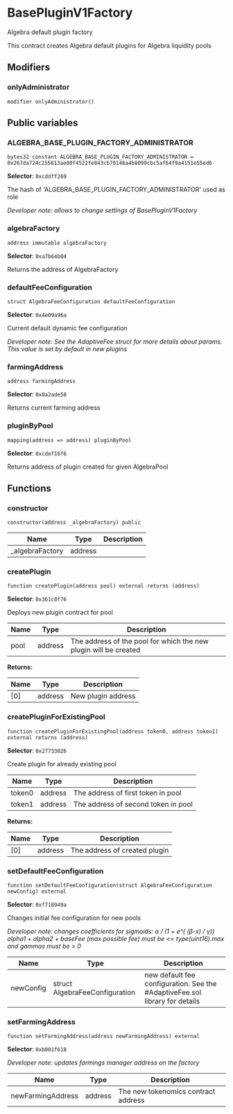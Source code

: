 

# BasePluginV1Factory


Algebra default plugin factory

This contract creates Algebra default plugins for Algebra liquidity pools

## Modifiers
### onlyAdministrator

```solidity
modifier onlyAdministrator()
```




## Public variables
### ALGEBRA_BASE_PLUGIN_FACTORY_ADMINISTRATOR
```solidity
bytes32 constant ALGEBRA_BASE_PLUGIN_FACTORY_ADMINISTRATOR = 0x267da724c255813ae00f4522fe843cb70148a4b8099cbc5af64f9a4151e55ed6
```
**Selector**: `0xcddff269`

The hash of &#x27;ALGEBRA_BASE_PLUGIN_FACTORY_ADMINISTRATOR&#x27; used as role

*Developer note: allows to change settings of BasePluginV1Factory*

### algebraFactory
```solidity
address immutable algebraFactory
```
**Selector**: `0xa7b64b04`

Returns the address of AlgebraFactory


### defaultFeeConfiguration
```solidity
struct AlgebraFeeConfiguration defaultFeeConfiguration
```
**Selector**: `0x4e09a96a`

Current default dynamic fee configuration

*Developer note: See the AdaptiveFee struct for more details about params.
This value is set by default in new plugins*

### farmingAddress
```solidity
address farmingAddress
```
**Selector**: `0x8a2ade58`

Returns current farming address


### pluginByPool
```solidity
mapping(address => address) pluginByPool
```
**Selector**: `0xcdef16f6`

Returns address of plugin created for given AlgebraPool



## Functions
### constructor

```solidity
constructor(address _algebraFactory) public
```



| Name | Type | Description |
| ---- | ---- | ----------- |
| _algebraFactory | address |  |

### createPlugin

```solidity
function createPlugin(address pool) external returns (address)
```
**Selector**: `0x361c0f76`

Deploys new plugin contract for pool

| Name | Type | Description |
| ---- | ---- | ----------- |
| pool | address | The address of the pool for which the new plugin will be created |

**Returns:**

| Name | Type | Description |
| ---- | ---- | ----------- |
| [0] | address | New plugin address |

### createPluginForExistingPool

```solidity
function createPluginForExistingPool(address token0, address token1) external returns (address)
```
**Selector**: `0x27733026`

Create plugin for already existing pool

| Name | Type | Description |
| ---- | ---- | ----------- |
| token0 | address | The address of first token in pool |
| token1 | address | The address of second token in pool |

**Returns:**

| Name | Type | Description |
| ---- | ---- | ----------- |
| [0] | address | The address of created plugin |

### setDefaultFeeConfiguration

```solidity
function setDefaultFeeConfiguration(struct AlgebraFeeConfiguration newConfig) external
```
**Selector**: `0xf718949a`

Changes initial fee configuration for new pools

*Developer note: changes coefficients for sigmoids: α / (1 + e^( (β-x) / γ))
alpha1 + alpha2 + baseFee (max possible fee) must be &lt;&#x3D; type(uint16).max and gammas must be &gt; 0*

| Name | Type | Description |
| ---- | ---- | ----------- |
| newConfig | struct AlgebraFeeConfiguration | new default fee configuration. See the #AdaptiveFee.sol library for details |

### setFarmingAddress

```solidity
function setFarmingAddress(address newFarmingAddress) external
```
**Selector**: `0xb001f618`



*Developer note: updates farmings manager address on the factory*

| Name | Type | Description |
| ---- | ---- | ----------- |
| newFarmingAddress | address | The new tokenomics contract address |

